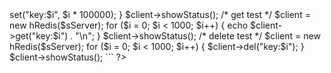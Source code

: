 <?

# Hredis #

Hredis is a Predis(http://github.com/nrk/predis/) Extends Module.

## How to use Hredis ##

``` php
require_once 'hredis/hredis.php';

/*
	example
	$sServer    ='10.128.5.28:8000-8007;10.128.5.29:8008-8015;10.128.5.30:8016-8023;10.128.5.31:8024-8031';
*/
$sServer	= "{SERVERIP}:{START_PORT}-{END-PORT};{SERVERIP}:{START_PORT}-{END-PORT}";

/*
	insert test
*/
$client = new hRedis($sServer);
for ($i = 0; $i < 1000; $i++) {
    $client->set("key:$i", $i * 100000);
}
$client->showStatus();

/*
	get test
*/
$client = new hRedis($sServer);
for ($i = 0; $i < 1000; $i++) {
    echo $client->get("key:$i") . "\n";
}
$client->showStatus();

/*
	delete test
*/
$client = new hRedis($sServer);
for ($i = 0; $i < 1000; $i++) {
    $client->del("key:$i");
}
$client->showStatus();
```

?>
